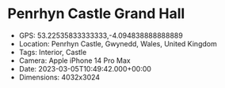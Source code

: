 # Penrhyn Castle Grand Hall

- GPS: 53.22535833333333,-4.094838888888889
- Location: Penrhyn Castle, Gwynedd, Wales, United Kingdom
- Tags: Interior, Castle
- Camera: Apple iPhone 14 Pro Max
- Date: 2023-03-05T10:49:42.000+00:00
- Dimensions: 4032x3024

